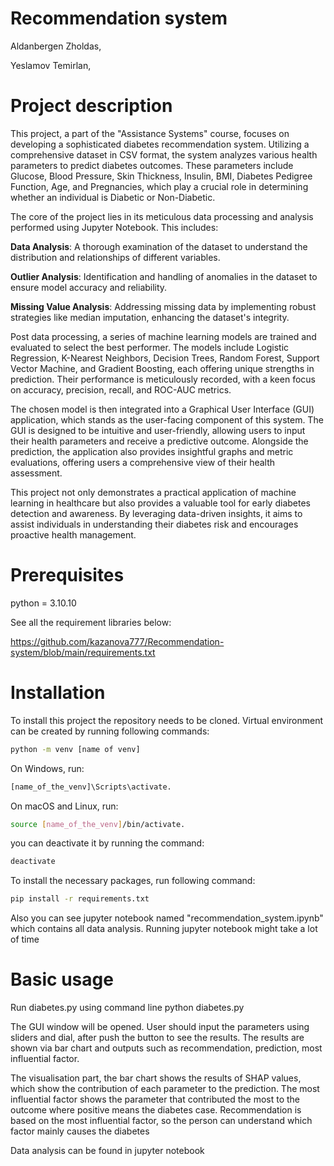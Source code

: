 # Recommendation system
Aldanbergen Zholdas, 

Yeslamov Temirlan, 

# Project description
This project, a part of the "Assistance Systems" course, focuses on developing a sophisticated diabetes recommendation system. Utilizing a comprehensive dataset in CSV format, the system analyzes various health parameters to predict diabetes outcomes. These parameters include Glucose, Blood Pressure, Skin Thickness, Insulin, BMI, Diabetes Pedigree Function, Age, and Pregnancies, which play a crucial role in determining whether an individual is Diabetic or Non-Diabetic.

The core of the project lies in its meticulous data processing and analysis performed using Jupyter Notebook. This includes:

**Data Analysis**: A thorough examination of the dataset to understand the distribution and relationships of different variables.

**Outlier Analysis**: Identification and handling of anomalies in the dataset to ensure model accuracy and reliability.

**Missing Value Analysis**: Addressing missing data by implementing robust strategies like median imputation, enhancing the dataset's integrity.

Post data processing, a series of machine learning models are trained and evaluated to select the best performer. The models include Logistic Regression, K-Nearest Neighbors, Decision Trees, Random Forest, Support Vector Machine, and Gradient Boosting, each offering unique strengths in prediction. Their performance is meticulously recorded, with a keen focus on accuracy, precision, recall, and ROC-AUC metrics.

The chosen model is then integrated into a Graphical User Interface (GUI) application, which stands as the user-facing component of this system. The GUI is designed to be intuitive and user-friendly, allowing users to input their health parameters and receive a predictive outcome. Alongside the prediction, the application also provides insightful graphs and metric evaluations, offering users a comprehensive view of their health assessment.

This project not only demonstrates a practical application of machine learning in healthcare but also provides a valuable tool for early diabetes detection and awareness. By leveraging data-driven insights, it aims to assist individuals in understanding their diabetes risk and encourages proactive health management.

# Prerequisites

python = 3.10.10

See all the requirement libraries below: 

https://github.com/kazanova777/Recommendation-system/blob/main/requirements.txt

# Installation
To install this project the repository needs to be cloned. Virtual environment can be created by running following commands:

```bash
python -m venv [name of venv]
```

On Windows, run: 
```bash
[name_of_the_venv]\Scripts\activate. 
```
On macOS and Linux, run: 
```bash
source [name_of_the_venv]/bin/activate.
```

you can deactivate it by running the command:
```bash
deactivate
```
To install the necessary packages, run following command:
```bash
pip install -r requirements.txt
```
Also you can see jupyter notebook named "recommendation_system.ipynb" which contains all data analysis. Running jupyter notebook might take a lot of time

# Basic usage
Run diabetes.py using command line python diabetes.py

The GUI window will be opened. User should input the parameters using sliders and dial, after push the button to see the results. The results are shown via bar chart and outputs such as recommendation, prediction, most influential factor. 

The visualisation part, the bar chart shows the results of SHAP values, which show the contribution of each parameter to the prediction. The most influential factor shows the parameter that contributed the most to the outcome where positive means the diabetes case. Recommendation is based on the most influential factor, so the person can understand which factor mainly causes the diabetes

Data analysis can be found in jupyter notebook


